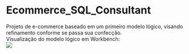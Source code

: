 # Ecommerce_SQL_Consultant
Projeto de e-commerce baseado em um primeiro modelo lógico, visando refinamento conforme se passa sua confecção.
<br>
Visualização do modelo lógico em Workbench:<br>
<img src='https://github.com/Vini6199/Ecommerce_SQL_Consultant/assets/140624273/ee9e2301-91e5-4e40-a5ec-a14ad42c7456'>

